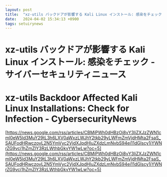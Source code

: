 ```yaml
---
layout: post
title:  "xz-utils バックドアが影響する Kali Linux インストール: 感染をチェック - サイバーセキュリティニュース"
date:   2024-04-02 15:34:13 +0900
tags: setuirynews 
---
```


# xz-utils バックドアが影響する Kali Linux インストール: 感染をチェック - サイバーセキュリティニュース



# xz-utils Backdoor Affected Kali Linux Installations: Check for Infection - CybersecurityNews

[https://news.google.com/rss/articles/CBMiPWh0dHBzOi8vY3liZXJzZWN1cml0eW5ld3MuY29tL3h6LXV0aWxzLWJhY2tkb29yLWFmZmVjdHMta2FsaS_SAUFodHRwczovL2N5YmVyc2VjdXJpdHluZXdzLmNvbS94ei11dGlscy1iYWNrZG9vci1hZmZlY3RzLWthbGkvYW1wLw?oc=5](https://news.google.com/rss/articles/CBMiPWh0dHBzOi8vY3liZXJzZWN1cml0eW5ld3MuY29tL3h6LXV0aWxzLWJhY2tkb29yLWFmZmVjdHMta2FsaS_SAUFodHRwczovL2N5YmVyc2VjdXJpdHluZXdzLmNvbS94ei11dGlscy1iYWNrZG9vci1hZmZlY3RzLWthbGkvYW1wLw?oc=5)


